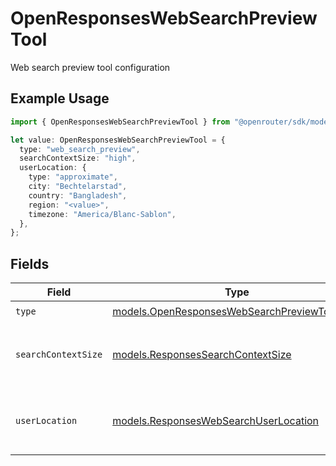 # OpenResponsesWebSearchPreviewTool

Web search preview tool configuration

## Example Usage

```typescript
import { OpenResponsesWebSearchPreviewTool } from "@openrouter/sdk/models";

let value: OpenResponsesWebSearchPreviewTool = {
  type: "web_search_preview",
  searchContextSize: "high",
  userLocation: {
    type: "approximate",
    city: "Bechtelarstad",
    country: "Bangladesh",
    region: "<value>",
    timezone: "America/Blanc-Sablon",
  },
};
```

## Fields

| Field                                                                                              | Type                                                                                               | Required                                                                                           | Description                                                                                        |
| -------------------------------------------------------------------------------------------------- | -------------------------------------------------------------------------------------------------- | -------------------------------------------------------------------------------------------------- | -------------------------------------------------------------------------------------------------- |
| `type`                                                                                             | [models.OpenResponsesWebSearchPreviewToolType](../models/openresponseswebsearchpreviewtooltype.md) | :heavy_check_mark:                                                                                 | N/A                                                                                                |
| `searchContextSize`                                                                                | [models.ResponsesSearchContextSize](../models/responsessearchcontextsize.md)                       | :heavy_minus_sign:                                                                                 | Size of the search context for web search tools                                                    |
| `userLocation`                                                                                     | [models.ResponsesWebSearchUserLocation](../models/responseswebsearchuserlocation.md)               | :heavy_minus_sign:                                                                                 | User location information for web search                                                           |